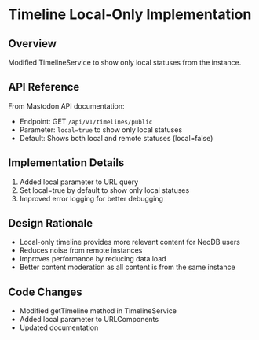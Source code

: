 # Timeline Local-Only Implementation

## Overview
Modified TimelineService to show only local statuses from the instance.

## API Reference
From Mastodon API documentation:
- Endpoint: GET `/api/v1/timelines/public`
- Parameter: `local=true` to show only local statuses
- Default: Shows both local and remote statuses (local=false)

## Implementation Details
1. Added local parameter to URL query
2. Set local=true by default to show only local statuses
3. Improved error logging for better debugging

## Design Rationale
- Local-only timeline provides more relevant content for NeoDB users
- Reduces noise from remote instances
- Improves performance by reducing data load
- Better content moderation as all content is from the same instance

## Code Changes
- Modified getTimeline method in TimelineService
- Added local parameter to URLComponents
- Updated documentation 